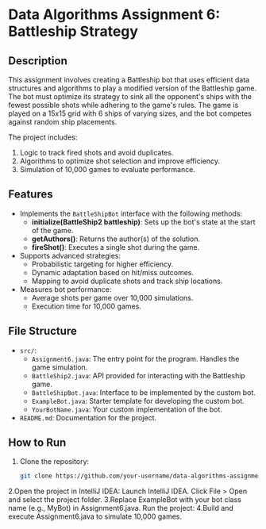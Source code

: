 # Data Algorithms Assignment 6: Battleship Strategy

## Description
This assignment involves creating a Battleship bot that uses efficient data structures and algorithms to play a modified version of the Battleship game. The bot must optimize its strategy to sink all the opponent's ships with the fewest possible shots while adhering to the game's rules. The game is played on a 15x15 grid with 6 ships of varying sizes, and the bot competes against random ship placements.

The project includes:
1. Logic to track fired shots and avoid duplicates.
2. Algorithms to optimize shot selection and improve efficiency.
3. Simulation of 10,000 games to evaluate performance.

## Features
- Implements the `BattleShipBot` interface with the following methods:
  - **initialize(BattleShip2 battleship)**: Sets up the bot's state at the start of the game.
  - **getAuthors()**: Returns the author(s) of the solution.
  - **fireShot()**: Executes a single shot during the game.
- Supports advanced strategies:
  - Probabilistic targeting for higher efficiency.
  - Dynamic adaptation based on hit/miss outcomes.
  - Mapping to avoid duplicate shots and track ship locations.
- Measures bot performance:
  - Average shots per game over 10,000 simulations.
  - Execution time for 10,000 games.

## File Structure
- `src/`:
  - `Assignment6.java`: The entry point for the program. Handles the game simulation.
  - `BattleShip2.java`: API provided for interacting with the Battleship game.
  - `BattleShipBot.java`: Interface to be implemented by the custom bot.
  - `ExampleBot.java`: Starter template for developing the custom bot.
  - `YourBotName.java`: Your custom implementation of the bot.
- `README.md`: Documentation for the project.

## How to Run
1. Clone the repository:
   ```bash
   git clone https://github.com/your-username/data-algorithms-assignment6.git
2.Open the project in IntelliJ IDEA:
Launch IntelliJ IDEA.
Click File > Open and select the project folder.
3.Replace ExampleBot with your bot class name (e.g., MyBot) in Assignment6.java.
Run the project:
4.Build and execute Assignment6.java to simulate 10,000 games.
